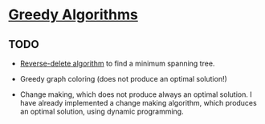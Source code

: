 # [Greedy Algorithms](https://en.wikipedia.org/wiki/Greedy_algorithm)


## TODO

- [Reverse-delete algorithm](https://en.wikipedia.org/wiki/Reverse-delete_algorithm) to find a minimum spanning tree.


- Greedy graph coloring (does not produce an optimal solution!)

- Change making, which does not produce always an optimal solution. I have already implemented a change making algorithm, which produces an optimal solution, using dynamic programming.
